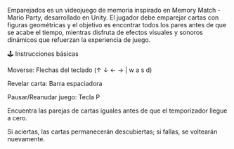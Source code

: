 Emparejados es un videojuego de memoria inspirado en Memory Match - Mario Party, desarrollado en Unity. El jugador debe emparejar cartas con figuras geométricas y el objetivo es encontrar todos los pares antes de que se acabe el tiempo, mientras disfruta de efectos visuales y sonoros dinámicos que refuerzan la experiencia de juego.

🕹️ Instrucciones básicas

Moverse: Flechas del teclado (↑ ↓ ← → | w a s d)

Revelar carta: Barra espaciadora

Pausar/Reanudar juego: Tecla P

Encuentra las parejas de cartas iguales antes de que el temporizador llegue a cero.

Si aciertas, las cartas permanecerán descubiertas; si fallas, se voltearán nuevamente.

